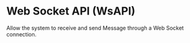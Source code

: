 # Web Socket API (WsAPI)

Allow the system to receive and send Message through a Web Socket connection.

